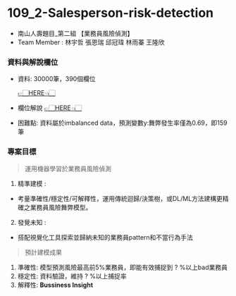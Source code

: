 # 109_2-Salesperson-risk-detection
* 南山人壽題目_第二組 【業務員風險偵測】
* Team Member : 林宇哲 張恩瑞 邱冠瑋 林雨蓁 王隆欣

### 資料與解說欄位
- 資料: 30000筆，390個欄位

  [👉🏻HERE👈🏻](https://drive.google.com/file/d/1-PVkXhUxyZRgCb7w1QwyXwmEoQ6TFyzC/view)
- 欄位解說
  [👉🏻HERE👈🏻](https://github.com/feather07170132/109_2-Salesperson-risk-detection/blob/main/%E6%A5%AD%E5%8B%99%E5%93%A1%E8%88%9E%E5%BC%8A%E9%A2%A8%E9%9A%AA%E6%A8%A1%E5%9E%8B.xlsx)
- 困難點:
  資料屬於imbalanced data，預測變數y:舞弊發生率僅為0.69，即159筆

### 專案目標
> 運用機器學習於業務員風險偵測
1. 精準建模 : 
  + 考量準確性/穩定性/可解釋性，運用傳統迴歸/決策樹，或DL/ML方法建構更精確之業務員風險舞弊模型。
2. 發覺未知 :
  + 搭配視覺化工具探索並歸納未知的業務員pattern和不當行為手法
> 預計建模成果
  1. 準確性: 模型預測風險最高前5%業務員，即能有效捕捉到 ? %以上bad業務員
  2. 穩定性: 資料驗證，維持 ? %以上捕捉率
  3. 解釋性: **Bussiness Insight**
